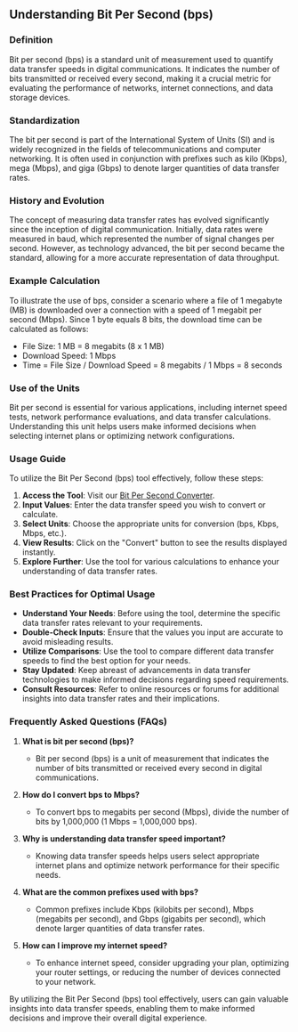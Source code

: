 ## Understanding Bit Per Second (bps)

### Definition
Bit per second (bps) is a standard unit of measurement used to quantify data transfer speeds in digital communications. It indicates the number of bits transmitted or received every second, making it a crucial metric for evaluating the performance of networks, internet connections, and data storage devices.

### Standardization
The bit per second is part of the International System of Units (SI) and is widely recognized in the fields of telecommunications and computer networking. It is often used in conjunction with prefixes such as kilo (Kbps), mega (Mbps), and giga (Gbps) to denote larger quantities of data transfer rates.

### History and Evolution
The concept of measuring data transfer rates has evolved significantly since the inception of digital communication. Initially, data rates were measured in baud, which represented the number of signal changes per second. However, as technology advanced, the bit per second became the standard, allowing for a more accurate representation of data throughput.

### Example Calculation
To illustrate the use of bps, consider a scenario where a file of 1 megabyte (MB) is downloaded over a connection with a speed of 1 megabit per second (Mbps). Since 1 byte equals 8 bits, the download time can be calculated as follows:

- File Size: 1 MB = 8 megabits (8 x 1 MB)
- Download Speed: 1 Mbps
- Time = File Size / Download Speed = 8 megabits / 1 Mbps = 8 seconds

### Use of the Units
Bit per second is essential for various applications, including internet speed tests, network performance evaluations, and data transfer calculations. Understanding this unit helps users make informed decisions when selecting internet plans or optimizing network configurations.

### Usage Guide
To utilize the Bit Per Second (bps) tool effectively, follow these steps:

1. **Access the Tool**: Visit our [Bit Per Second Converter](https://www.inayam.co/unit-converter/data_transfer_speed_si).
2. **Input Values**: Enter the data transfer speed you wish to convert or calculate.
3. **Select Units**: Choose the appropriate units for conversion (bps, Kbps, Mbps, etc.).
4. **View Results**: Click on the "Convert" button to see the results displayed instantly.
5. **Explore Further**: Use the tool for various calculations to enhance your understanding of data transfer rates.

### Best Practices for Optimal Usage
- **Understand Your Needs**: Before using the tool, determine the specific data transfer rates relevant to your requirements.
- **Double-Check Inputs**: Ensure that the values you input are accurate to avoid misleading results.
- **Utilize Comparisons**: Use the tool to compare different data transfer speeds to find the best option for your needs.
- **Stay Updated**: Keep abreast of advancements in data transfer technologies to make informed decisions regarding speed requirements.
- **Consult Resources**: Refer to online resources or forums for additional insights into data transfer rates and their implications.

### Frequently Asked Questions (FAQs)

1. **What is bit per second (bps)?**
   - Bit per second (bps) is a unit of measurement that indicates the number of bits transmitted or received every second in digital communications.

2. **How do I convert bps to Mbps?**
   - To convert bps to megabits per second (Mbps), divide the number of bits by 1,000,000 (1 Mbps = 1,000,000 bps).

3. **Why is understanding data transfer speed important?**
   - Knowing data transfer speeds helps users select appropriate internet plans and optimize network performance for their specific needs.

4. **What are the common prefixes used with bps?**
   - Common prefixes include Kbps (kilobits per second), Mbps (megabits per second), and Gbps (gigabits per second), which denote larger quantities of data transfer rates.

5. **How can I improve my internet speed?**
   - To enhance internet speed, consider upgrading your plan, optimizing your router settings, or reducing the number of devices connected to your network.

By utilizing the Bit Per Second (bps) tool effectively, users can gain valuable insights into data transfer speeds, enabling them to make informed decisions and improve their overall digital experience.